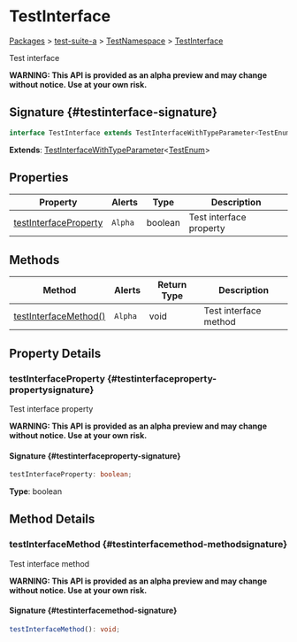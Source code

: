# TestInterface

[Packages](/) &gt; [test-suite-a](/test-suite-a/) &gt; [TestNamespace](/test-suite-a/testnamespace-namespace/) &gt; [TestInterface](/test-suite-a/testnamespace-namespace/testinterface-interface)

Test interface

**WARNING: This API is provided as an alpha preview and may change without notice. Use at your own risk.**

## Signature {#testinterface-signature}

```typescript
interface TestInterface extends TestInterfaceWithTypeParameter<TestEnum>
```

**Extends**: [TestInterfaceWithTypeParameter](/test-suite-a/testinterfacewithtypeparameter-interface)&lt;[TestEnum](/test-suite-a/testnamespace-namespace/testenum-enum)&gt;

## Properties

| Property | Alerts | Type | Description |
| --- | --- | --- | --- |
| [testInterfaceProperty](/test-suite-a/testnamespace-namespace/testinterface-interface#testinterfaceproperty-propertysignature) | `Alpha` | boolean | Test interface property |

## Methods

| Method | Alerts | Return Type | Description |
| --- | --- | --- | --- |
| [testInterfaceMethod()](/test-suite-a/testnamespace-namespace/testinterface-interface#testinterfacemethod-methodsignature) | `Alpha` | void | Test interface method |

## Property Details

### testInterfaceProperty {#testinterfaceproperty-propertysignature}

Test interface property

**WARNING: This API is provided as an alpha preview and may change without notice. Use at your own risk.**

#### Signature {#testinterfaceproperty-signature}

```typescript
testInterfaceProperty: boolean;
```

**Type**: boolean

## Method Details

### testInterfaceMethod {#testinterfacemethod-methodsignature}

Test interface method

**WARNING: This API is provided as an alpha preview and may change without notice. Use at your own risk.**

#### Signature {#testinterfacemethod-signature}

```typescript
testInterfaceMethod(): void;
```
